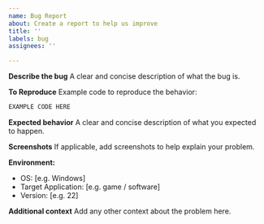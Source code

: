 ```yaml
---
name: Bug Report
about: Create a report to help us improve
title: ''
labels: bug
assignees: ''

---
```


**Describe the bug**
A clear and concise description of what the bug is.

**To Reproduce**
Example code to reproduce the behavior:
```cs
EXAMPLE CODE HERE
```

**Expected behavior**
A clear and concise description of what you expected to happen.

**Screenshots**
If applicable, add screenshots to help explain your problem.

**Environment:**
 - OS: [e.g. Windows]
 - Target Application: [e.g. game / software]
 - Version: [e.g. 22]

**Additional context**
Add any other context about the problem here.
